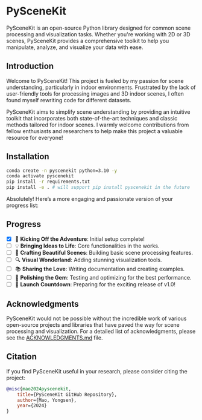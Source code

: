 # PySceneKit

PySceneKit is an open-source Python library designed for common scene processing and visualization tasks. Whether you're working with 2D or 3D scenes, PySceneKit provides a comprehensive toolkit to help you manipulate, analyze, and visualize your data with ease.

## Introduction

Welcome to PySceneKit! This project is fueled by my passion for scene understanding, particularly in indoor environments. Frustrated by the lack of user-friendly tools for processing images and 3D indoor scenes, I often found myself rewriting code for different datasets.

PySceneKit aims to simplify scene understanding by providing an intuitive toolkit that incorporates both state-of-the-art techniques and classic methods tailored for indoor scenes. I warmly welcome contributions from fellow enthusiasts and researchers to help make this project a valuable resource for everyone!


## Installation

```bash
conda create -n pyscenekit python=3.10 -y
conda activate pyscenekit
pip install -r requirements.txt
pip install -e . # will support pip install pyscenekit in the future
```

Absolutely! Here’s a more engaging and passionate version of your progress list:

## Progress

- [x] 🌟 **Kicking Off the Adventure**: Initial setup complete!
- [ ] 💡 **Bringing Ideas to Life**: Core functionalities in the works.
- [ ] 🎨 **Crafting Beautiful Scenes**: Building basic scene processing features.
- [ ] 🔍 **Visual Wonderland**: Adding stunning visualization tools.
- [ ] 📚 **Sharing the Love**: Writing documentation and creating examples.
- [ ] 🔧 **Polishing the Gem**: Testing and optimizing for the best performance.
- [ ] 🚀 **Launch Countdown**: Preparing for the exciting release of v1.0!

## Acknowledgments

PySceneKit would not be possible without the incredible work of various open-source projects and libraries that have paved the way for scene processing and visualization. For a detailed list of acknowledgments, please see the [ACKNOWLEDGMENTS.md](./ACKNOWLEDGMENTS.md) file.

## Citation

If you find PySceneKit useful in your research, please consider citing the project:

```bibtex
@misc{mao2024pyscenekit,
    title={PySceneKit GitHub Repository},
    author={Mao, Yongsen},
    year={2024}
}
```
